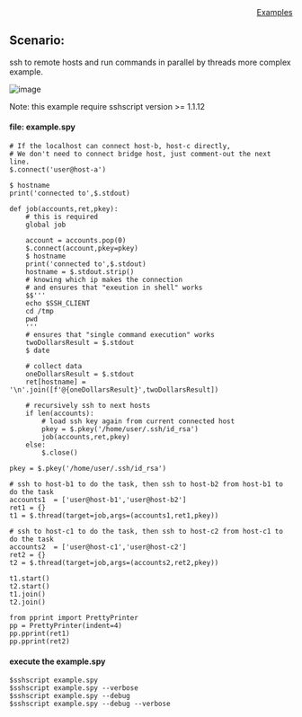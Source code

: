 <div style="text-align:right"><a href="./index">Examples</a></div>

## Scenario:
ssh to remote hosts and run commands in parallel by threads more complex example.

![image](https://user-images.githubusercontent.com/4695577/183380051-617bef46-c141-48a5-bd9d-b9d3ed33b525.png)


Note: this example require sshscript version >= 1.1.12

#### file: example.spy 
```
# If the localhost can connect host-b, host-c directly, 
# We don't need to connect bridge host, just comment-out the next line.
$.connect('user@host-a')

$ hostname
print('connected to',$.stdout)

def job(accounts,ret,pkey):
    # this is required
    global job
    
    account = accounts.pop(0)
    $.connect(account,pkey=pkey)
    $ hostname
    print('connected to',$.stdout)    
    hostname = $.stdout.strip()
    # knowing which ip makes the connection
    # and ensures that "exeution in shell" works
    $$'''
    echo $SSH_CLIENT
    cd /tmp
    pwd
    '''
    # ensures that "single command execution" works    
    twoDollarsResult = $.stdout
    $ date

    # collect data
    oneDollarsResult = $.stdout
    ret[hostname] = '\n'.join([f'@{oneDollarsResult}',twoDollarsResult])

    # recursively ssh to next hosts
    if len(accounts):
        # load ssh key again from current connected host
        pkey = $.pkey('/home/user/.ssh/id_rsa')
        job(accounts,ret,pkey)
    else:
        $.close()

pkey = $.pkey('/home/user/.ssh/id_rsa')

# ssh to host-b1 to do the task, then ssh to host-b2 from host-b1 to do the task
accounts1  = ['user@host-b1','user@host-b2']
ret1 = {}
t1 = $.thread(target=job,args=(accounts1,ret1,pkey))

# ssh to host-c1 to do the task, then ssh to host-c2 from host-c1 to do the task
accounts2  = ['user@host-c1','user@host-c2']
ret2 = {}
t2 = $.thread(target=job,args=(accounts2,ret2,pkey))

t1.start()
t2.start()
t1.join()
t2.join()

from pprint import PrettyPrinter
pp = PrettyPrinter(indent=4)
pp.pprint(ret1)
pp.pprint(ret2)
```

#### execute the example.spy 
```
$sshscript example.spy
$sshscript example.spy --verbose
$sshscript example.spy --debug
$sshscript example.spy --debug --verbose
```
